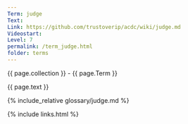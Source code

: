 ```yaml
---
Term: judge
Text: 
Link: https://github.com/trustoverip/acdc/wiki/judge.md
Videostart: 
Level: 7
permalink: /term_judge.html
folder: terms
---
```


{{ page.collection }} - {{ page.Term }}

   {{ page.text }}

{% include_relative glossary/judge.md %}

 {% include links.html %} 
